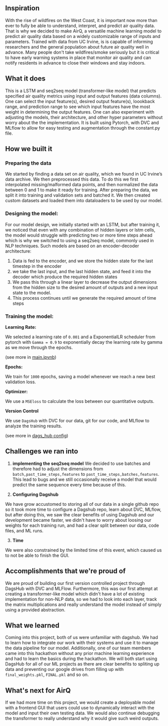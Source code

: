 ## Inspiration

With the rise of wildfires on the West Coast, it is important now more than ever to fully be able to understand, interpret, and predict air quality data. That is why we decided to make AirQ, a versatile machine learning model to predict air quality data based on a widely customizable range of inputs and parameters. Trained with data from UC Irvine, is is capable of informing researchers and the general population about future air quality well in advance. Many people don't take wildfires/smoke seriously but it is critical to have early warning systems in place that monitor air quality and can notify residents in advance to close their windows and stay indoors.

## What it does

This is a LSTM and seq2seq model (transformer-like model) that predicts specified air quality metrics using input and output features (data columns). One can select the input feature(s), desired output feature(s), loookback range, and prediction range to see which input features have the most weight in determining the output features. One can also experiment with adjusting the models, their architecture, and other hyper parameters without worry about the the implementation. It is built using Pytorch, with DVC and MLflow to allow for easy testing and augmentation through the constant.py file.
## How we built it
### Preparing the data
We started by finding a data set on air quality, which we found in UC Irvine’s data archive. We then preprocessed this data. To do this we first interpolated missing/malformed data points, and then normalized the data between 0 and 1 to make it ready for training. After preparing the data, we split it into training and validation sets and batched it. We then created custom datasets and loaded them into dataloaders to be used by our model. 
### Designing the model:
For our model design, we initially started with an LSTM, but after training it, we noticed that even with any combination of hidden layers or lstm cells, the model would struggle with predicting two or more time steps ahead which is why we switched to using a seq2seq model, commonly used in NLP techniques. Such models are based on an encoder-decoder architecture:
1. Data is fed to the encoder, and we store the hidden state for the last timestep in the encoder
2. we take the last input, and the last hidden state, and feed it into the decoder which produce the required hidden states
3. We pass this through a linear layer to decrease the output dimensions from the hidden size to the desired amount of outputs and a new input state to the model.
4. This process continues until we generate the required amount of time steps

### Training the model:
**Learning Rate:**

We selected a learning rate of `0.001` and a ExponentialLR scheduler from pytorch with `Gamma = 0.9` to exponentially decay the learning rate by gamma as we move through the epochs.

(see more in [main.ipynb](https://dagshub.com/Abuynits/airQ/src/main/src/main.ipynb))

**Epochs:**

We train for `1000` epochs, saving a model whenever we reach a new best validation loss.

**Optimizer:**

We use a `MSEloss` to calculate the loss between our quantitative outputs.

**Version Control**

We use `DagsHub` with DVC for our data, git for our code, and MLflow to analyze the training results. 

(see more in [dags_hub config](https://dagshub.com/Abuynits/airQ/src/main/src/daghub_config.ipynb))

## Challenges we ran into

1. **implementing the seq2seq model** We decided to use batches and therefore had to adjust the dimensions from `batch,past_time_steps,features` to `past_time_steps,batches,features`. This lead to bugs and we still occasionally receive a model that would predict the same sequence every time because of this. 


2. **Configuring Dagshub**

We have grow accustomed to storing all of our data in a single github repo so it took more time to configure a Dagshub repo, learn about DVC, MLflow, but after doing this, we saw the clear benefits of using Dagshub and our development became faster, we didn't have to worry about loosing our weights for each training run, and had a clear split between our data, code files, and ML runs.

3. **Time**

We were also constrained by the limited time of this event, which caused us to not be able to finish the GUI. 

## Accomplishments that we're proud of

We are proud of building our first version controlled project through DagsHub with DVC and MLFlow. Furthermore, this was our first attempt at creating a transformer-like model which didn't have a lot of existing implementation for non-NLP data, so we had to look into each layer, track the matrix multiplications and really understand the model instead of simply using a provided abstraction.

## What we learned

Coming into this project, both of us were unfamiliar with dagshub. We had to learn how to integrate our work with their systems and use it to manage the data pipeline for our model. Additionally, one of our team members came into this hackathon without any prior machine learning experience and had to learn the basics during the hackathon. We will both start using DagsHub for all of our ML projects as there are clear benefits to spliting up data and preventing our google drives from filling up with `final_weights.pkl`, `FINAL.pkl` and so on.

## What's next for AirQ

If we had more time on this project, we would create a deployable model with a frontend GUI that users could use to dynamically interact with the model and input their own testing data. We would also continue debugging the transformer to really understand why it would give such weird outputs.


